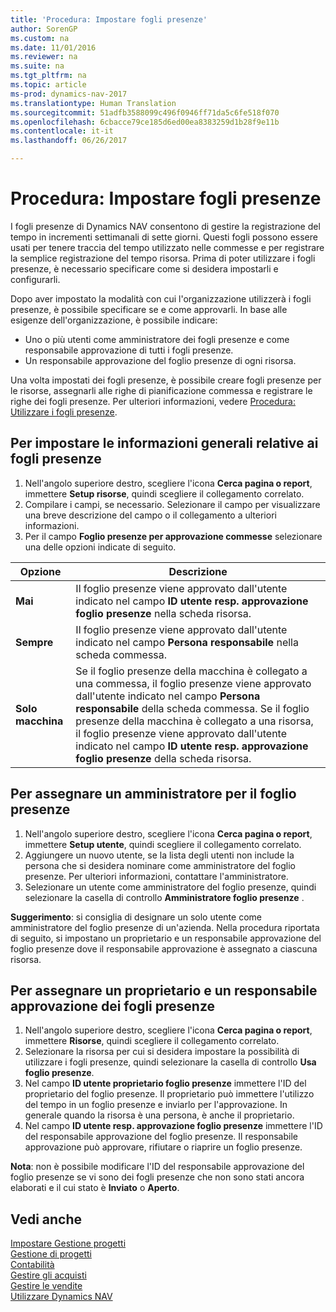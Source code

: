 ```yaml
---
title: 'Procedura: Impostare fogli presenze'
author: SorenGP
ms.custom: na
ms.date: 11/01/2016
ms.reviewer: na
ms.suite: na
ms.tgt_pltfrm: na
ms.topic: article
ms-prod: dynamics-nav-2017
ms.translationtype: Human Translation
ms.sourcegitcommit: 51adfb3588099c496f0946ff71da5c6fe518f070
ms.openlocfilehash: 6cbacce79ce185d6ed00ea8383259d1b28f9e11b
ms.contentlocale: it-it
ms.lasthandoff: 06/26/2017

---
```


# <a name="how-to-set-up-time-sheets"></a>Procedura: Impostare fogli presenze
I fogli presenze di Dynamics NAV consentono di gestire la registrazione del tempo in incrementi settimanali di sette giorni. Questi fogli possono essere usati per tenere traccia del tempo utilizzato nelle commesse e per registrare la semplice registrazione del tempo risorsa. Prima di poter utilizzare i fogli presenze, è necessario specificare come si desidera impostarli e configurarli.

Dopo aver impostato la modalità con cui l'organizzazione utilizzerà i fogli presenze, è possibile specificare se e come approvarli. In base alle esigenze dell'organizzazione, è possibile indicare:

- Uno o più utenti come amministratore dei fogli presenze e come responsabile approvazione di tutti i fogli presenze.
- Un responsabile approvazione del foglio presenze di ogni risorsa.

Una volta impostati dei fogli presenze, è possibile creare fogli presenze per le risorse, assegnarli alle righe di pianificazione commessa e registrare le righe dei fogli presenze. Per ulteriori informazioni, vedere [Procedura: Utilizzare i fogli presenze](projects-how-use-time-sheets.md).

## <a name="to-set-up-general-information-for-time-sheets"></a>Per impostare le informazioni generali relative ai fogli presenze  

1. Nell'angolo superiore destro, scegliere l'icona **Cerca pagina o report**, immettere **Setup risorse**, quindi scegliere il collegamento correlato.  
2. Compilare i campi, se necessario. Selezionare il campo per visualizzare una breve descrizione del campo o il collegamento a ulteriori informazioni.
3. Per il campo **Foglio presenze per approvazione commesse** selezionare una delle opzioni indicate di seguito.

|Opzione |Descrizione|
|---|---|
|**Mai**|Il foglio presenze viene approvato dall'utente indicato nel campo **ID utente resp. approvazione foglio presenze** nella scheda risorsa.|
|**Sempre**|Il foglio presenze viene approvato dall'utente indicato nel campo **Persona responsabile** nella scheda commessa.|
|**Solo macchina**|Se il foglio presenze della macchina è collegato a una commessa, il foglio presenze viene approvato dall'utente indicato nel campo **Persona responsabile** della scheda commessa. Se il foglio presenze della macchina è collegato a una risorsa, il foglio presenze viene approvato dall'utente indicato nel campo **ID utente resp. approvazione foglio presenze** della scheda risorsa.

## <a name="to-assign-a-time-sheet-administrator"></a>Per assegnare un amministratore per il foglio presenze  

1. Nell'angolo superiore destro, scegliere l'icona **Cerca pagina o report**, immettere **Setup utente**, quindi scegliere il collegamento correlato.  
2.  Aggiungere un nuovo utente, se la lista degli utenti non include la persona che si desidera nominare come amministratore del foglio presenze. Per ulteriori informazioni, contattare l'amministratore.  
3. Selezionare un utente come amministratore del foglio presenze, quindi selezionare la casella di controllo **Amministratore foglio presenze** .  

**Suggerimento**: si consiglia di designare un solo utente come amministratore del foglio presenze di un'azienda. Nella procedura riportata di seguito, si impostano un proprietario e un responsabile approvazione del foglio presenze dove il responsabile approvazione è assegnato a ciascuna risorsa.  

## <a name="to-assign-a-time-sheets-owner-and-approver"></a>Per assegnare un proprietario e un responsabile approvazione dei fogli presenze  

1. Nell'angolo superiore destro, scegliere l'icona **Cerca pagina o report**, immettere **Risorse**, quindi scegliere il collegamento correlato.
2. Selezionare la risorsa per cui si desidera impostare la possibilità di utilizzare i fogli presenze, quindi selezionare la casella di controllo **Usa foglio presenze**.  
3. Nel campo **ID utente proprietario foglio presenze** immettere l'ID del proprietario del foglio presenze. Il proprietario può immettere l'utilizzo del tempo in un foglio presenze e inviarlo per l'approvazione. In generale quando la risorsa è una persona, è anche il proprietario.  
4. Nel campo **ID utente resp. approvazione foglio presenze** immettere l'ID del responsabile approvazione del foglio presenze. Il responsabile approvazione può approvare, rifiutare o riaprire un foglio presenze.  

**Nota**: non è possibile modificare l'ID del responsabile approvazione del foglio presenze se vi sono dei fogli presenze che non sono stati ancora elaborati e il cui stato è **Inviato** o **Aperto**.

## <a name="see-also"></a>Vedi anche
[Impostare Gestione progetti](projects-setup-projects.md)  
[Gestione di progetti](projects-manage-projects.md)  
[Contabilità](finance-setup.md)  
[Gestire gli acquisti](purchasing-manage-purchasing.md)         
[Gestire le vendite](sales-manage-sales.md)      
[Utilizzare Dynamics NAV](ui-work-product.md)  

